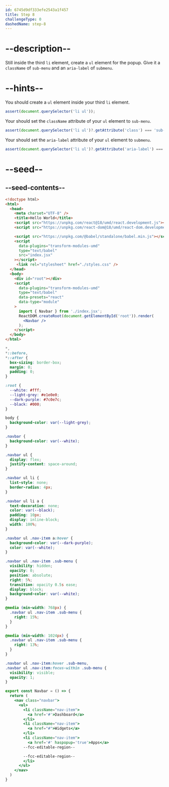 ```yaml
---
id: 6745d9df333efe2543a1f457
title: Step 8
challengeType: 0
dashedName: step-8
---
```


# --description--

Still inside the third `li` element, create a `ul` element for the popup. Give it a `className` of `sub-menu` and an `aria-label` of `submenu`.

# --hints--

You should create a `ul` element inside your third `li` element.

```js
assert(document.querySelector('li ul'));
```

Your should set the `className` attribute of your `ul` element to `sub-menu`.

```js
assert(document.querySelector('li ul')?.getAttribute('class') === 'sub-menu');
```

Your should set the `aria-label` attribute of your `ul` element to `submenu`.

```js
assert(document.querySelector('li ul')?.getAttribute('aria-label') === 'submenu');
```

# --seed--

## --seed-contents--

```html
<!doctype html>
<html>
  <head>
    <meta charset="UTF-8" />
    <title>Hello World</title>
    <script src="https://unpkg.com/react@18/umd/react.development.js"></script>
    <script src="https://unpkg.com/react-dom@18/umd/react-dom.development.js"></script>

    <script src="https://unpkg.com/@babel/standalone/babel.min.js"></script>
    <script
      data-plugins="transform-modules-umd"
      type="text/babel"
      src="index.jsx"
    ></script>
     <link rel="stylesheet" href="./styles.css" />
  </head>
  <body>
    <div id="root"></div>
    <script
      data-plugins="transform-modules-umd"
      type="text/babel"
      data-presets="react"
      data-type="module"
    >
      import { Navbar } from './index.jsx';
      ReactDOM.createRoot(document.getElementById('root')).render(
        <Navbar />
      );
    </script>
  </body>
</html>
```

```css
*,
*::before,
*::after {
  box-sizing: border-box;
  margin: 0;
  padding: 0;
}

:root {
  --white: #fff;
  --light-grey: #e1e0e0;
  --dark-purple: #7c0e7c;
  --black: #000;
}

body {
  background-color: var(--light-grey);
}

.navbar {
  background-color: var(--white);
}

.navbar ul {
  display: flex;
  justify-content: space-around;
}

.navbar ul li {
  list-style: none;
  border-radius: 4px;
}

.navbar ul li a {
  text-decoration: none;
  color: var(--black);
  padding: 10px;
  display: inline-block;
  width: 100%;
}

.navbar ul .nav-item a:hover {
  background-color: var(--dark-purple);
  color: var(--white);
}

.navbar ul .nav-item .sub-menu {
  visibility: hidden;
  opacity: 0;
  position: absolute;
  right: 5%;
  transition: opacity 0.5s ease;
  display: block;
  background-color: var(--white);
}

@media (min-width: 768px) {
  .navbar ul .nav-item .sub-menu {
    right: 15%;
  }
}

@media (min-width: 1024px) {
  .navbar ul .nav-item .sub-menu {
    right: 13%;
  }
}

.navbar ul .nav-item:hover .sub-menu,
.navbar ul .nav-item:focus-within .sub-menu {
  visibility: visible;
  opacity: 1;
}
```

```jsx
export const Navbar = () => {
  return (
    <nav class="navbar">
      <ul>
        <li className="nav-item">
          <a href='#'>Dashboard</a>
        </li>
        <li className="nav-item">
          <a href="#">Widgets</a>
        </li>
        <li className="nav-item">
          <a href='#' haspopup='true'>Apps</a>
        --fcc-editable-region--

        --fcc-editable-region--
        </li>
      </ul>
    </nav>
  )
}
```
